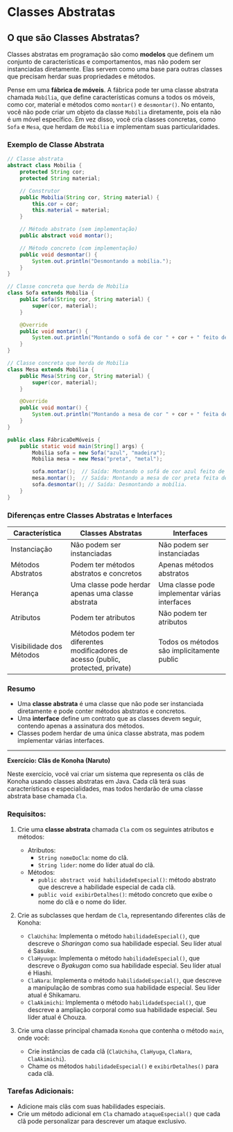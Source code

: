 # Classes Abstratas

## O que são Classes Abstratas?

Classes abstratas em programação são como **modelos** que definem um conjunto de características e comportamentos, mas não podem ser instanciadas diretamente. Elas servem como uma base para outras classes que precisam herdar suas propriedades e métodos.

Pense em uma **fábrica de móveis**. A fábrica pode ter uma classe abstrata chamada `Mobília`, que define características comuns a todos os móveis, como cor, material e métodos como `montar()` e `desmontar()`. No entanto, você não pode criar um objeto da classe `Mobília` diretamente, pois ela não é um móvel específico. Em vez disso, você cria classes concretas, como `Sofa` e `Mesa`, que herdam de `Mobília` e implementam suas particularidades.

### Exemplo de Classe Abstrata

```java
// Classe abstrata
abstract class Mobilia {
    protected String cor;
    protected String material;

    // Construtor
    public Mobilia(String cor, String material) {
        this.cor = cor;
        this.material = material;
    }

    // Método abstrato (sem implementação)
    public abstract void montar();

    // Método concreto (com implementação)
    public void desmontar() {
        System.out.println("Desmontando a mobília.");
    }
}

// Classe concreta que herda de Mobilia
class Sofa extends Mobilia {
    public Sofa(String cor, String material) {
        super(cor, material);
    }

    @Override
    public void montar() {
        System.out.println("Montando o sofá de cor " + cor + " feito de " + material + ".");
    }
}

// Classe concreta que herda de Mobilia
class Mesa extends Mobilia {
    public Mesa(String cor, String material) {
        super(cor, material);
    }

    @Override
    public void montar() {
        System.out.println("Montando a mesa de cor " + cor + " feita de " + material + ".");
    }
}

public class FábricaDeMóveis {
    public static void main(String[] args) {
        Mobilia sofa = new Sofa("azul", "madeira");
        Mobilia mesa = new Mesa("preta", "metal");

        sofa.montar();  // Saída: Montando o sofá de cor azul feito de madeira.
        mesa.montar();  // Saída: Montando a mesa de cor preta feita de metal.
        sofa.desmontar(); // Saída: Desmontando a mobília.
    }
}
```

### Diferenças entre Classes Abstratas e Interfaces

| Característica             | Classes Abstratas                      | Interfaces                          |
|----------------------------|----------------------------------------|-------------------------------------|
| Instanciação               | Não podem ser instanciadas             | Não podem ser instanciadas          |
| Métodos Abstratos          | Podem ter métodos abstratos e concretos | Apenas métodos abstratos            |
| Herança                    | Uma classe pode herdar apenas uma classe abstrata | Uma classe pode implementar várias interfaces |
| Atributos                  | Podem ter atributos                    | Não podem ter atributos              |
| Visibilidade dos Métodos   | Métodos podem ter diferentes modificadores de acesso (public, protected, private) | Todos os métodos são implicitamente public |

### Resumo

- Uma **classe abstrata** é uma classe que não pode ser instanciada diretamente e pode conter métodos abstratos e concretos.
- Uma **interface** define um contrato que as classes devem seguir, contendo apenas a assinatura dos métodos.
- Classes podem herdar de uma única classe abstrata, mas podem implementar várias interfaces.

---


**Exercício: Clãs de Konoha (Naruto)**

Neste exercício, você vai criar um sistema que representa os clãs de Konoha usando classes abstratas em Java. Cada clã terá suas características e especialidades, mas todos herdarão de uma classe abstrata base chamada `Cla`.

### Requisitos:

1. Crie uma **classe abstrata** chamada `Cla` com os seguintes atributos e métodos:
   - Atributos:
     - `String nomeDoCla`: nome do clã.
     - `String lider`: nome do líder atual do clã.
   - Métodos:
     - `public abstract void habilidadeEspecial()`: método abstrato que descreve a habilidade especial de cada clã.
     - `public void exibirDetalhes()`: método concreto que exibe o nome do clã e o nome do líder.

2. Crie as subclasses que herdam de `Cla`, representando diferentes clãs de Konoha:
   - `ClaUchiha`: Implementa o método `habilidadeEspecial()`, que descreve o *Sharingan* como sua habilidade especial. Seu líder atual é Sasuke.
   - `ClaHyuuga`: Implementa o método `habilidadeEspecial()`, que descreve o *Byakugan* como sua habilidade especial. Seu líder atual é Hiashi.
   - `ClaNara`: Implementa o método `habilidadeEspecial()`, que descreve a manipulação de sombras como sua habilidade especial. Seu líder atual é Shikamaru.
   - `ClaAkimichi`: Implementa o método `habilidadeEspecial()`, que descreve a ampliação corporal como sua habilidade especial. Seu líder atual é Chouza.

3. Crie uma classe principal chamada `Konoha` que contenha o método `main`, onde você:
   - Crie instâncias de cada clã (`ClaUchiha`, `ClaHyuga`, `ClaNara`, `ClaAkimichi`).
   - Chame os métodos `habilidadeEspecial()` e `exibirDetalhes()` para cada clã.

### Tarefas Adicionais:
- Adicione mais clãs com suas habilidades especiais.
- Crie um método adicional em `Cla` chamado `ataqueEspecial()` que cada clã pode personalizar para descrever um ataque exclusivo.
